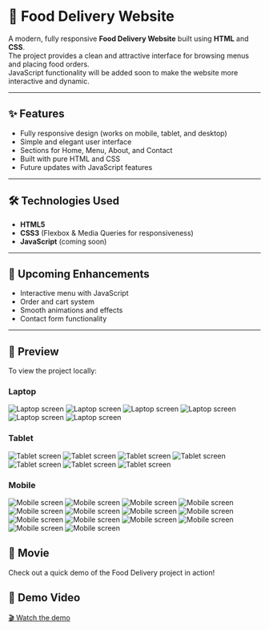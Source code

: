 # 🍔 Food Delivery Website

A modern, fully responsive **Food Delivery Website** built using **HTML** and **CSS**.  
The project provides a clean and attractive interface for browsing menus and placing food orders.  
JavaScript functionality will be added soon to make the website more interactive and dynamic.

---

## ✨ Features
- Fully responsive design (works on mobile, tablet, and desktop)
- Simple and elegant user interface
- Sections for Home, Menu, About, and Contact
- Built with pure HTML and CSS
- Future updates with JavaScript features

---

## 🛠️ Technologies Used
- **HTML5**  
- **CSS3** (Flexbox & Media Queries for responsiveness)  
- **JavaScript** (coming soon)

---

## 🚀 Upcoming Enhancements
- Interactive menu with JavaScript  
- Order and cart system  
- Smooth animations and effects  
- Contact form functionality  

---

## 📸 Preview
To view the project locally:

### Laptop
![Laptop screen](./img/Laptop(1).png)
![Laptop screen](./img/Laptop(2).png)
![Laptop screen](./img/Laptop(3).png)
![Laptop screen](./img/Laptop(4).png)
![Laptop screen](./img/Laptop(5).png)
![Laptop screen](./img/Laptop(6).png)


### Tablet
![Tablet screen](./img/Tablet(1).png)
![Tablet screen](./img/Tablet(2).png)
![Tablet screen](./img/Tablet(3).png)
![Tablet screen](./img/Tablet(4).png)
![Tablet screen](./img/Tablet(5).png)
![Tablet screen](./img/Tablet(6).png)
![Tablet screen](./img/Tablet(7).png)

### Mobile
![Mobile screen](./img/Tablet(1).png)
![Mobile screen](./img/Tablet(2).png)
![Mobile screen](./img/Tablet(3).png)
![Mobile screen](./img/Tablet(4).png)
![Mobile screen](./img/Tablet(5).png)
![Mobile screen](./img/Tablet(6).png)
![Mobile screen](./img/Tablet(7).png)
![Mobile screen](./img/Tablet(8).png)
![Mobile screen](./img/Tablet(9).png)
![Mobile screen](./img/Tablet(10).png)
![Mobile screen](./img/Tablet(11).png)
![Mobile screen](./img/Tablet(12).png)
![Mobile screen](./img/Tablet(13).png)
![Mobile screen](./img/Tablet(14).png)


## 📸 Movie

Check out a quick demo of the Food Delivery project in action!

## 🎥 Demo Video
[🎬 Watch the demo](./videos/Recording%202025-10-09%20115237.mp4)
